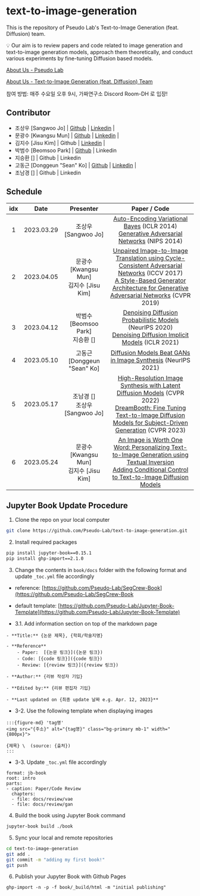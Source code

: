 # text-to-image-generation

This is the repository of Pseudo Lab's Text-to-Image Generation (feat. Diffusion) team.

:bulb: Our aim is to review papers and code related to image generation and text-to-image generation models, approach them theoretically, and conduct various experiments by fine-tuning Diffusion based models.

[About Us - Pseudo Lab](https://www.linkedin.com/company/pseudolab/)

[About Us - Text-to-Image Generation (feat. Diffusion) Team](https://pseudo-lab.com/Text-to-Image-Generation-feat-Diffusion-cc12047d1bfc4bdfa70122c11ff90aee)

참여 방법: 매주 수요일 오후 9시, 가짜연구소 Discord Room-DH 로 입장!

## Contributor 
- 조상우 [Sangwoo Jo] | [Github](https://github.com/jasonjo97) | [Linkedin](https://www.linkedin.com/in/sangwoojo/) | 
- 문광수 [Kwangsu Mun] | [Github](https://github.com/mksoo) | [Linkedin](https://www.linkedin.com/in/%EA%B4%91%EC%88%98-%EB%AC%B8-95681b229/) |
- 김지수 [Jisu Kim] | Github |  [Linkedin](https://www.linkedin.com/in/%EC%A7%80%EC%88%98-%EA%B9%80-5a0b2320a/) |
- 박범수 [Beomsoo Park] | [Github](https://github.com/hanlyang0522) | Linkedin
- 지승환 [] | Github | Linkedin
- 고동근 [Donggeun "Sean" Ko] | [Github](https://github.com/seanko29) | [Linkedin](https://www.linkedin.com/in/sangwoojo/) | 
- 조남경 [] | Github | Linkedin

## Schedule 
| idx | Date | Presenter | Paper / Code | 
| :--: | :--: | :--: | :--: |
| 1 | 2023.03.29 | 조상우 [Sangwoo Jo] | [Auto-Encoding Variational Bayes](https://arxiv.org/abs/1312.6114) (ICLR 2014) <br> [Generative Adversarial Networks](https://arxiv.org/abs/1406.2661) (NIPS 2014)| 
| 2 | 2023.04.05 | 문광수 [Kwangsu Mun] <br> 김지수 [Jisu Kim] | [Unpaired Image-to-Image Translation using Cycle-Consistent Adversarial Networks](https://arxiv.org/abs/1703.10593) (ICCV 2017) <br> [A Style-Based Generator Architecture for Generative Adversarial Networks](https://arxiv.org/abs/1406.2661) (CVPR 2019)| 
| 3 | 2023.04.12 | 박범수 [Beomsoo Park] <br> 지승환 [] | [Denoising Diffusion Probabilistic Models](https://arxiv.org/abs/2006.11239) (NeurIPS 2020) <br> [Denoising Diffusion Implicit Models](https://arxiv.org/abs/2010.02502) (ICLR 2021)|
| 4 | 2023.05.10 | 고동근 [Donggeun "Sean" Ko] | [Diffusion Models Beat GANs in Image Synthesis](https://arxiv.org/abs/2105.05233) (NeurIPS 2021)|
| 5 | 2023.05.17 | 조남경 [] <br> 조상우 [Sangwoo Jo] | [High-Resolution Image Synthesis with Latent Diffusion Models](https://arxiv.org/abs/2112.10752) (CVPR 2022) <br> [DreamBooth: Fine Tuning Text-to-Image Diffusion Models for Subject-Driven Generation](https://arxiv.org/abs/2208.12242) (CVPR 2023)|
| 6 | 2023.05.24 | 문광수 [Kwangsu Mun] <br> 김지수 [Jisu Kim] | [An Image is Worth One Word: Personalizing Text-to-Image Generation using Textual Inversion](https://arxiv.org/abs/2208.01618) <br> [Adding Conditional Control to Text-to-Image Diffusion Models](https://arxiv.org/abs/2302.05543)|


## Jupyter Book Update Procedure  
1. Clone the repo on your local computer  
```bash
git clone https://github.com/Pseudo-Lab/text-to-image-generation.git
```

2. Install required packages 
```bash
pip install jupyter-book==0.15.1
pip install ghp-import==2.1.0
```

3. Change the contents in ```book/docs``` folder with the following format and update ```_toc.yml``` file accordingly
- reference: [https://github.com/Pseudo-Lab/SegCrew-Book](https://github.com/Pseudo-Lab/SegCrew-Book 
- default template: [https://github.com/Pseudo-Lab/Jupyter-Book-Template](https://github.com/Pseudo-Lab/Jupyter-Book-Template) 

- 3.1. Add information section on top of the markdown page 
```{admonition} Information
- **Title:** {논문 제목}, {학회/학술지명}

- **Reference**
    - Paper:  [{논문 링크}]({논문 링크})
    - Code: [{code 링크}]({code 링크})
    - Review: [{review 링크}]({review 링크})
    
- **Author:** {리뷰 작성자 기입}

- **Edited by:** {리뷰 편집자 기입}

- **Last updated on {최종 update 날짜 e.g. Apr. 12, 2023}**
```

- 3-2. Use the following template when displaying images 
```
:::{figure-md} 'tag명'
<img src="{주소}" alt="{tag명}" class="bg-primary mb-1" width="{800px}">

{제목} \  (source: {출처})
:::
```

- 3-3. Update ```_toc.yml``` file accordingly
```
format: jb-book
root: intro
parts:
- caption: Paper/Code Review
  chapters:
  - file: docs/review/vae
  - file: docs/review/gan
```

4. Build the book using Jupyter Book command
```bash
jupyter-book build ./book
```

5. Sync your local and remote repositories
```bash
cd text-to-image-generation
git add .
git commit -m "adding my first book!"
git push
```

6. Publish your Jupyter Book with Github Pages
```
ghp-import -n -p -f book/_build/html -m "initial publishing"
```
